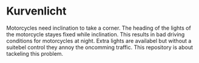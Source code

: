 # Kurvenlicht

Motorcycles need inclination to take a corner. The heading of the lights of the motorcycle stayes fixed while inclination.
This results in bad driving conditions for motorcycles at night.
Extra lights are availabel but without a suitebel control they annoy the oncomming traffic.
This repository is about tackeling this problem.
